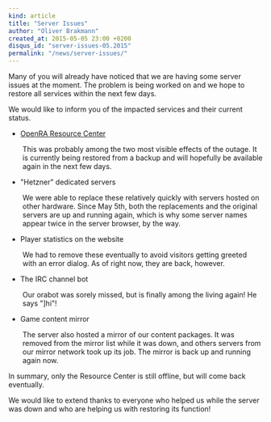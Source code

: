 ```yaml
---
kind: article
title: "Server Issues"
author: "Oliver Brakmann"
created_at: 2015-05-05 23:00 +0200
disqus_id: "server-issues-05.2015"
permalink: "/news/server-issues/"
---
```


Many of you will already have noticed that we are having some server issues at the moment. The problem is being worked on and we hope to restore all services within the next few days.

We would like to inform you of the impacted services and their current status.

* [OpenRA Resource Center](http://resource.openra.net)

<p style="padding-left:2em">
This was probably among the two most visible effects of the outage. It is currently being restored from a backup and will hopefully be available again in the next few days.
</p>

* "Hetzner" dedicated servers

<p style="padding-left:2em">
We were able to replace these relatively quickly with servers hosted on other hardware. Since May 5th, both the replacements and the original servers are up and running again, which is why some server names appear twice in the server browser, by the way.
</p>

* Player statistics on the website

<p style="padding-left:2em">
We had to remove these eventually to avoid visitors getting greeted with an error dialog. As of right now, they are back, however.
</p>

* The IRC channel bot

<p style="padding-left:2em">
Our orabot was sorely missed, but is finally among the living again! He says "]hi"!
</p>

* Game content mirror

<p style="padding-left:2em">
The server also hosted a mirror of our content packages. It was removed from the mirror list while it was down, and others servers from our mirror network took up its job. The mirror is back up and running again now.
</p>

In summary, only the Resource Center is still offline, but will come back eventually.

We would like to extend thanks to everyone who helped us while the server was down and who are helping us with restoring its function!
